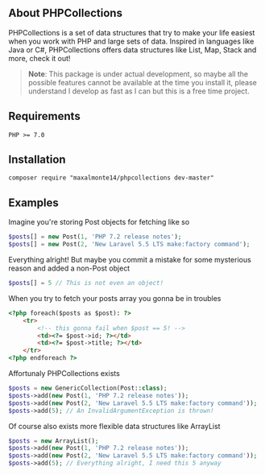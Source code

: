 ## About PHPCollections

PHPCollections is a set of data structures that try to make your life easiest when you work with PHP and large sets of data. Inspired in languages like Java or C#, PHPCollections offers data structures like List, Map, Stack and more, check it out!

> **Note**: This package is under actual development, so maybe all the possible features cannot be available at the time you install it, please understand I develop as fast as I can but this is a free time project.

## Requirements

```
PHP >= 7.0
```

## Installation

```
composer require "maxalmonte14/phpcollections dev-master"
``` 

## Examples

Imagine you're storing Post objects for fetching like so

```php
$posts[] = new Post(1, 'PHP 7.2 release notes');
$posts[] = new Post(2, 'New Laravel 5.5 LTS make:factory command');
```

Everything alright! But maybe you commit a mistake for some mysterious reason and added a non-Post object

```php
$posts[] = 5 // This is not even an object!
```

When you try to fetch your posts array you gonna be in troubles

```html
<?php foreach($posts as $post): ?>
    <tr>
        <!-- this gonna fail when $post == 5! -->
        <td><?= $post->id; ?></td>
        <td><?= $post->title; ?></td>
    </tr>
<?php endforeach ?>
```

Affortunaly PHPCollections exists

```php
$posts = new GenericCollection(Post::class);
$posts->add(new Post(1, 'PHP 7.2 release notes'));
$posts->add(new Post(2, 'New Laravel 5.5 LTS make:factory command'));
$posts->add(5); // An InvalidArgumentException is thrown!
```

Of course also exists more flexible data structures like ArrayList

```php
$posts = new ArrayList();
$posts->add(new Post(1, 'PHP 7.2 release notes'));
$posts->add(new Post(2, 'New Laravel 5.5 LTS make:factory command'));
$posts->add(5); // Everything alright, I need this 5 anyway
```